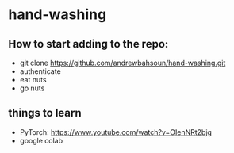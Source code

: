 # hand-washing

## How to start adding to the repo:
- git clone https://github.com/andrewbahsoun/hand-washing.git
- authenticate
- eat nuts
- go nuts
  
## things to learn
- PyTorch: https://www.youtube.com/watch?v=OIenNRt2bjg
- google colab
